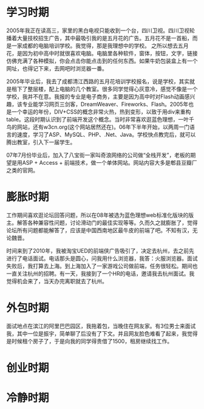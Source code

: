 # 学习时期

2005年我正在读高三，家里的黑白电视只能收到一个台，四川卫视。四川卫视轮播着大量技校招生广告，其中最吸引我的是五月花的广告。五月花不是一首船，而是一家成都的电脑培训学校。我觉得，那是我理想中的学校。
之所以想去五月花，是因为初中高中时就很喜欢电脑。电脑里各种软件，窗体，按钮，文字，链接仿佛充满了各种模拟，你会点击你能点击到的任何东西。如果牛奶包装盒上有一个网址，也得记下来，去网吧时浏览器一番。

2005年毕业后，我去了成都清江西路的五月花培训学校报名，说是学校，其实就是租下了整层楼，配上电脑的几个教室。很多同学觉得心灰意冷，感觉不像是一个学校，我并不在意。我报的专业是电子商务，主要是因为高中时对Flash动画感兴趣，该专业能学习网页三剑客，DreamWeaver、Fireworks、Flash。2005年也是一个幸运的年份，DIV+CSS的概念非常火热，热到变形，以致于用div来重构table。这段时期认识到了前端开发这个概念。当时非常喜欢逛蓝色理想，一叶千鸟的网站，还有w3cn.org(这个网站居然还在)。06年下半年开始，以两周一门语言的速度，学习了ASP、MySQL、PHP、.Net、Java。学校快点教完后，就可以腾出教室，引入下一届学生。

07年7月份毕业后，加入了八宝街一家叫奇浪网络的公司做“全栈开发”，老板的期望是用ASP + Access + 前端技术，做一个单体网站。网站内容大多是郫县豆瓣厂之类的官网。

# 膨胀时期

工作期间喜欢逛论坛回答问题，所以在08年被选为蓝色理想web标准化版块的版主。解答各种兼容性问题，讨论滑动门的最佳实现等等。久而久之就膨胀了，觉得论坛所有问题都能解答了，应该是中国西南地区最牛皮的前端了吧。不知有汉，无论魏晋。

时间来到了2010年，我被淘宝UED的前端侠广告吸引了，决定去杭州，去之前先进行了电话面试。电话那头是圆心，问我用什么浏览器，我答：火服浏览器。面试失败后，我打算去上海。到上海加入了一家游戏公司做前端，任务很轻松。期间也一直关注杭州的招聘。有一天，我接到了一个HR的电话，邀请我去杭州面试。我觉得机会来了，当天办完离职就去了杭州。

# 外包时期

面试地点在滨江的阿里巴巴园区，我拖着包，当晚住在网友家。有3位男士来面试我，其中一位是振宇，简单聊了后没有了下文。并且网友脸色难看了起来，我觉得是时候租个房子了，于是向我的同学得贵借了1500，租房继续找工作。

# 创业时期



# 冷静时期

